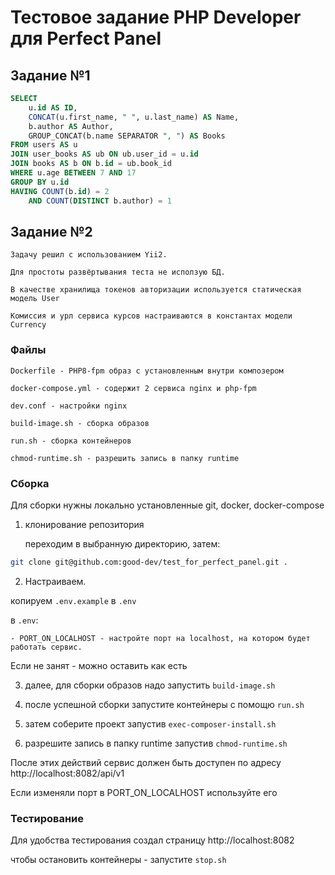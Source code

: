 # Тестовое задание PHP Developer для Perfect Panel

## Задание №1

```sql
SELECT
    u.id AS ID,
    CONCAT(u.first_name, " ", u.last_name) AS Name,
    b.author AS Author,
    GROUP_CONCAT(b.name SEPARATOR ", ") AS Books
FROM users AS u
JOIN user_books AS ub ON ub.user_id = u.id
JOIN books AS b ON b.id = ub.book_id
WHERE u.age BETWEEN 7 AND 17
GROUP BY u.id
HAVING COUNT(b.id) = 2
    AND COUNT(DISTINCT b.author) = 1
```

## Задание №2

    Задачу решил с использованием Yii2.

    Для простоты развёртывания теста не исползую БД.

    В качестве хранилища токенов авторизации используется статическая модель User

    Комиссия и урл сервиса курсов настраиваются в константах модели Currency

### Файлы

    Dockerfile - PHP8-fpm образ с установленным внутри композером

    docker-compose.yml - содержит 2 сервиса nginx и php-fpm

    dev.conf - настройки nginx

    build-image.sh - сборка образов

    run.sh - сборка контейнеров

    chmod-runtime.sh - разрешить запись в папку runtime



### Сборка

Для сборки нужны локально установленные git, docker, docker-compose

1. клонирование репозитория

    переходим в выбранную директорию, затем:
```bash
git clone git@github.com:good-dev/test_for_perfect_panel.git .
```

2. Настраиваем.

копируем `.env.example` в `.env`

в `.env`:

    - PORT_ON_LOCALHOST - настройте порт на localhost, на котором будет работать сервис.

Если не занят - можно оставить как есть 

3. далее, для сборки образов надо запустить `build-image.sh`

4. после успешной сборки запустите контейнеры с помощю `run.sh`

5. затем соберите проект запустив `exec-composer-install.sh`

6. разрешите запись в папку runtime запустив `chmod-runtime.sh`

После этих действий сервис должен быть доступен по адресу http://localhost:8082/api/v1

Если изменяли порт в PORT_ON_LOCALHOST используйте его

### Тестирование

Для удобства тестирования создал страницу http://localhost:8082

чтобы остановить контейнеры - запустите `stop.sh`